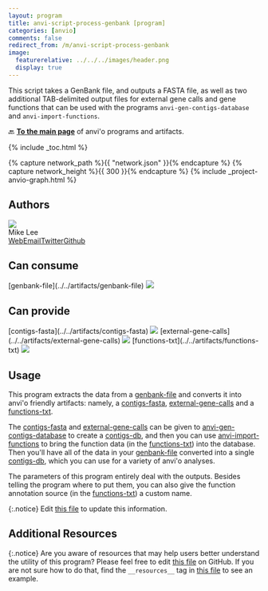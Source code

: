 ```yaml
---
layout: program
title: anvi-script-process-genbank [program]
categories: [anvio]
comments: false
redirect_from: /m/anvi-script-process-genbank
image:
  featurerelative: ../../../images/header.png
  display: true
---
```


This script takes a GenBank file, and outputs a FASTA file, as well as two additional TAB-delimited output files for external gene calls and gene functions that can be used with the programs `anvi-gen-contigs-database` and `anvi-import-functions`.

🔙 **[To the main page](../../)** of anvi'o programs and artifacts.


{% include _toc.html %}
<div id="svg" class="subnetwork"></div>
{% capture network_path %}{{ "network.json" }}{% endcapture %}
{% capture network_height %}{{ 300 }}{% endcapture %}
{% include _project-anvio-graph.html %}


## Authors

<div class="page-author"><div class="page-author-info"><div class="page-person-photo"><img class="page-person-photo-img" src="../../images/authors/AstrobioMike.jpg" /></div><div class="page-person-info-box"><span class="page-author-name">Mike Lee</span><div class="page-author-social-box"><a href="https://astrobiomike.github.io" class="person-social" target="_blank"><i class="fa fa-fw fa-home"></i>Web</a><a href="mailto:michael.lee0517@gmail.com" class="person-social" target="_blank"><i class="fa fa-fw fa-envelope-square"></i>Email</a><a href="http://twitter.com/AstrobioMike" class="person-social" target="_blank"><i class="fa fa-fw fa-twitter-square"></i>Twitter</a><a href="http://github.com/AstrobioMike" class="person-social" target="_blank"><i class="fa fa-fw fa-github"></i>Github</a></div></div></div></div>



## Can consume


<p style="text-align: left" markdown="1"><span class="artifact-r">[genbank-file](../../artifacts/genbank-file) <img src="../../images/icons/TXT.png" class="artifact-icon-mini" /></span></p>


## Can provide


<p style="text-align: left" markdown="1"><span class="artifact-p">[contigs-fasta](../../artifacts/contigs-fasta) <img src="../../images/icons/FASTA.png" class="artifact-icon-mini" /></span> <span class="artifact-p">[external-gene-calls](../../artifacts/external-gene-calls) <img src="../../images/icons/TXT.png" class="artifact-icon-mini" /></span> <span class="artifact-p">[functions-txt](../../artifacts/functions-txt) <img src="../../images/icons/TXT.png" class="artifact-icon-mini" /></span></p>


## Usage


This program extracts the data from a <span class="artifact-n">[genbank-file](/software/anvio/help/main/artifacts/genbank-file)</span> and converts it into anvi'o friendly artifacts: namely, a <span class="artifact-n">[contigs-fasta](/software/anvio/help/main/artifacts/contigs-fasta)</span>, <span class="artifact-n">[external-gene-calls](/software/anvio/help/main/artifacts/external-gene-calls)</span> and a <span class="artifact-n">[functions-txt](/software/anvio/help/main/artifacts/functions-txt)</span>.

The <span class="artifact-n">[contigs-fasta](/software/anvio/help/main/artifacts/contigs-fasta)</span> and <span class="artifact-n">[external-gene-calls](/software/anvio/help/main/artifacts/external-gene-calls)</span> can be given to <span class="artifact-p">[anvi-gen-contigs-database](/software/anvio/help/main/programs/anvi-gen-contigs-database)</span> to create a <span class="artifact-n">[contigs-db](/software/anvio/help/main/artifacts/contigs-db)</span>, and then you can use <span class="artifact-p">[anvi-import-functions](/software/anvio/help/main/programs/anvi-import-functions)</span> to bring the function data (in the <span class="artifact-n">[functions-txt](/software/anvio/help/main/artifacts/functions-txt)</span>) into the database. Then you'll have all of the data in your <span class="artifact-n">[genbank-file](/software/anvio/help/main/artifacts/genbank-file)</span> converted into a single <span class="artifact-n">[contigs-db](/software/anvio/help/main/artifacts/contigs-db)</span>, which you can use for a variety of anvi'o analyses.

The parameters of this program entirely deal with the outputs. Besides telling the program where to put them, you can also give the function annotation source (in the <span class="artifact-n">[functions-txt](/software/anvio/help/main/artifacts/functions-txt)</span>) a custom name. 


{:.notice}
Edit [this file](https://github.com/merenlab/anvio/tree/master/anvio/docs/programs/anvi-script-process-genbank.md) to update this information.


## Additional Resources



{:.notice}
Are you aware of resources that may help users better understand the utility of this program? Please feel free to edit [this file](https://github.com/merenlab/anvio/tree/master/bin/anvi-script-process-genbank) on GitHub. If you are not sure how to do that, find the `__resources__` tag in [this file](https://github.com/merenlab/anvio/blob/master/bin/anvi-interactive) to see an example.
